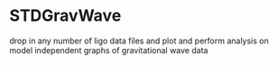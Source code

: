 # STDGravWave
drop in any number of ligo data files and plot and perform analysis on model independent graphs of gravitational wave data
